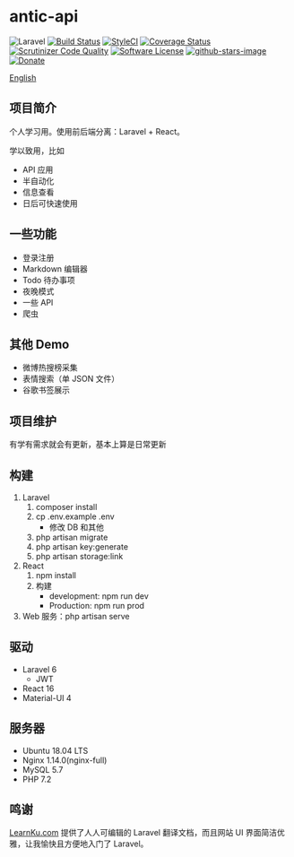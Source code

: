 antic-api
=======

![Laravel](https://github.com/likunyan/antic/workflows/Laravel/badge.svg)
[![Build Status](http://img.shields.io/travis/likunyan/antic-api/master.svg?style=flat-square&logo=travis)](https://travis-ci.org/likunyan/antic-api)
<a href="https://github.styleci.io/repos/229091867"><img src="https://styleci.io/repos/23680678/shield?style=flat-square" alt="StyleCI"></a>
[![Coverage Status](https://img.shields.io/scrutinizer/coverage/g/likunyan/antic-api.svg?style=flat-square)](https://scrutinizer-ci.com/g/likunyan/antic-api/code-structure)
[![Scrutinizer Code Quality](https://scrutinizer-ci.com/g/likunyan/antic-api/badges/quality-score.png?b=master)](https://scrutinizer-ci.com/g/likunyan/antic-api/?branch=master)
[![Software License](https://img.shields.io/badge/license-MIT-brightgreen.svg?style=flat-square)](LICENSE)
[![github-stars-image](https://img.shields.io/github/stars/likunyan/antic-api.svg?label=github%20stars)](https://github.com/likunyan/html5-antic-api)
[![Donate](https://img.shields.io/badge/donate-paypal-blue.svg?style=flat-square)](https://paypal.me/likunyan?locale.x=zh_XC)

[English](README.md)

## 项目简介

个人学习用。使用前后端分离：Laravel + React。

学以致用，比如

- API 应用
- 半自动化
- 信息查看
- 日后可快速使用

## 一些功能

- 登录注册
- Markdown 编辑器
- Todo 待办事项
- 夜晚模式
- 一些 API
- 爬虫

## 其他 Demo

- 微博热搜榜采集
- 表情搜索（单 JSON 文件）
- 谷歌书签展示

## 项目维护

有学有需求就会有更新，基本上算是日常更新
    
## 构建

1. Laravel
    1. composer install
    2. cp .env.example .env
        * 修改 DB 和其他
    3. php artisan migrate
    5. php artisan key:generate
    6. php artisan storage:link
2. React
	1. npm install
	2. 构建
        * development: npm run dev
        * Production: npm run prod
3. Web 服务：php artisan serve

## 驱动

* Laravel 6
    * JWT
* React 16
* Material-UI 4

## 服务器

* Ubuntu 18.04 LTS
* Nginx 1.14.0(nginx-full)
* MySQL 5.7
* PHP 7.2

## 鸣谢

[LearnKu.com](https://learnku.com) 提供了人人可编辑的 Laravel 翻译文档，而且网站 UI 界面简洁优雅，让我愉快且方便地入门了 Laravel。

